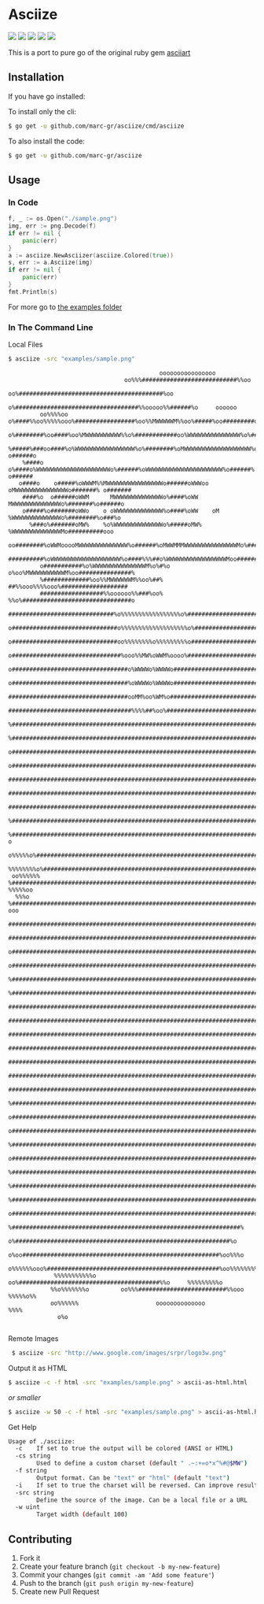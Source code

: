 # Asciize

  <a href="https://github.com/marc-gr/asciize/releases/latest"><img src="https://img.shields.io/github/release/marc-gr/asciize.svg?style=flat-square"/></a>
  <a href="https://godoc.org/github.com/marc-gr/asciize"><img src="http://img.shields.io/badge/godoc-reference-5272B4.svg?style=flat-square"/></a>
  <a href="https://travis-ci.org/marc-gr/asciize"><img src="https://img.shields.io/travis/marc-gr/asciize.svg?style=flat-square"/></a>
  <a href="https://goreportcard.com/report/github.com/marc-gr/asciize"><img src="https://goreportcard.com/badge/github.com/marc-gr/asciize?style=flat-square&x=1"/></a>
  <a href="https://github.com/marc-gr/asciize/blob/master/LICENSE"><img src="https://img.shields.io/badge/license-MIT-blue.svg?style=flat-square"/></a>
  
  This is a port to pure go of the original ruby gem [asciiart](https://github.com/nodanaonlyzuul/asciiart)

## Installation

If you have go installed:

To install only the cli:

```bash
$ go get -u github.com/marc-gr/asciize/cmd/asciize
```

To also install the code:
```bash
$ go get -u github.com/marc-gr/asciize
```

## Usage

### In Code

```go
f, _ := os.Open("./sample.png")
img, err := png.Decode(f)
if err != nil {
	panic(err)
}
a := asciize.NewAsciizer(asciize.Colored(true))
s, err := a.Asciize(img)
if err != nil {
	panic(err)
}
fmt.Println(s)
```

For more go to [the examples folder](examples)

### In The Command Line

Local Files

```bash
$ asciize -src "examples/sample.png"
```
```
                                           oooooooooooooooo                                          
                                 oo%%%###########################%%oo                                
                           oo%#########################################%oo                           
                       o%###################################%%ooooo%%######%o     oooooo             
         oo%%%%oo   o%####%%oo%%%%%ooo%#################%oo%%MWWWWWM%%oo%#####%oo#########o          
      o%########%oo####%oo%MWWWWWWWWWW%%o%############oo%WWWWWWWWWWWWWWW%o%#####%o%#%#######o        
     %#####%###oo####%o%WWWWWWWWWWWWWWWWW%o%########%oMWWWWWWWWWWWWWWWWWWW%o######o   o######o       
    %####o    o%####o%WWWWWWWWWWWWWWWWWWWWWo%######%oWWWWWWWWWWWWWWWWWWWWWW%o######%   o######       
   o####o    o#####%oWWWM%%MWWWWWWWWWWWWWWWWo######oWWWoo  oMWWWWWWWWWWWWWWWo#######% o#######       
    ####%o  o######oWWM      MWWWWWWWWWWWWWWo%####%oWW       MWWWWWWWWWWWWWWo%#######%o######o       
    o#####%o#######oWWo    o oWWWWWWWWWWWWWW%o####%oWW    oM %WWWWWWWWWWWWWWo%########%o###%o        
      %###o%#######oMW%    %o%WWWWWWWWWWWWWWo%#####oMW%     %WWWWWWWWWWWWWWMo##########ooo           
         oo########%oWWMooooMWWWWWWWWWWWWWW%o######%oMWWMMMWWWWWWWWWWWWWWWMo%##########%             
          ##########%oWWWWWWWWWWWWWWWWWWWW%o####%%%##o%WWWWWWWWWWWWWWWWWMoo#############o            
         o###########%o%WWWWWWWWWWWWWWWM%o%#%o       o%oo%MWWWWWWWWWWM%oo###############%            
         %#############%oo%%MWWWWWWM%%oo%##%           ##%%ooo%%%%ooo%###################            
         ##################%%oooooo%%###%oo%          %%o%###############################o           
         ##############################%o%%%%%%%%%%%%%%%%%o%#############################o           
        o##############################o%%%%%%%%%%%%%%%%%%%o%############################%           
        o##############################oo%%%%%%%%o%%%%%%%%%o##############################           
        o###############################%ooo%%MW%oWWM%oooo%###############################           
        o#################################o%WWWWo%WWWWo###################################           
        o#################################%oWWWWo%WWWWo###################################o          
         ##################################ooMM%oo%WM%o###################################o          
         ###################################%%%%##%oo%####################################o          
         %################################################################################o          
         %################################################################################o          
         o################################################################################o          
         o################################################################################o          
          ################################################################################o          
          ################################################################################o          
          ################################################################################o          
          %###############################################################################o          
          %###############################################################################o o        
   o%%%%%o%###############################################################################%o%%%%%o   
 %%%%%%%%o%###############################################################################%o%%%%%%%  
 oo%%%%%% %################################################################################ %%%%%oo  
  %%%o    %################################################################################    ooo   
          #################################################################################o         
          #################################################################################o         
         o#################################################################################o         
         o#################################################################################o         
         %#################################################################################o         
         %#################################################################################%         
         ##################################################################################%         
         ##################################################################################%         
         ##################################################################################o         
         ##################################################################################o         
         ##################################################################################o         
         ##################################################################################          
         ##################################################################################          
         %################################################################################o          
         o################################################################################           
         o###############################################################################%           
          %##############################################################################            
          o#############################################################################o            
           %###########################################################################%             
            %#########################################################################%              
             %#######################################################################%               
              o#####################################################################o                
                %#################################################################%                  
                 o%#############################################################%o                   
                 o%oo########################################################%oo%%%o                 
              o%%%%%%ooo%#################################################%oo%%%%%%%%o               
             %%%%%%%%%%%o oo%########################################%%o     %%%%%%%%%o              
            %%o%%%%%%%o         oo%%%#########################%%ooo            %%%%%o%%              
            oo%%%%%%                      oooooooooooooo                         %%%%                
              o%o                                                                                    
                                                                                                     
```
   
Remote Images
```bash
 $ asciize -src "http://www.google.com/images/srpr/logo3w.png"
```

Output it as HTML

```bash
$ asciize -c -f html -src "examples/sample.png" > ascii-as-html.html
```
    
_or smaller_

```bash
$ asciize -w 50 -c -f html -src "examples/sample.png" > ascii-as-html.html
```

Get Help

```bash
Usage of ./asciize:
  -c	If set to true the output will be colored (ANSI or HTML)
  -cs string
    	Used to define a custom charset (default " .~:+=o*x^%#@$MW")
  -f string
    	Output format. Can be "text" or "html" (default "text")
  -i	If set to true the charset will be reversed. Can improve results for some images
  -src string
    	Define the source of the image. Can be a local file or a URL
  -w uint
    	Target width (default 100)
```

## Contributing

1. Fork it
2. Create your feature branch (`git checkout -b my-new-feature`)
3. Commit your changes (`git commit -am 'Add some feature'`)
4. Push to the branch (`git push origin my-new-feature`)
5. Create new Pull Request
